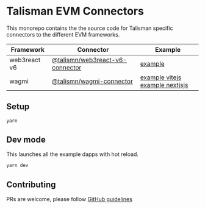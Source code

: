 # Talisman EVM Connectors

This monorepo contains the the source code for Talisman specific connectors to the different EVM frameworks.

| Framework    | Connector                                                                   | Example                                                                                                   |
| ------------ | --------------------------------------------------------------------------- | --------------------------------------------------------------------------------------------------------- |
| web3react v6 | [@talismn/web3react-v6-connector](./packages/web3react-v6-connector#readme) | [example](./apps/web3react-v6-example#readme)                                                             |
| wagmi        | [@talismn/wagmi-connector](./packages/wagmi-connector#readme)               | [example vitejs](./apps/wagmi-example-vitejs#readme) [example nextjsjs](./apps/wagmi-example-next#readme) |

## Setup

```bash
yarn
```

## Dev mode

This launches all the example dapps with hot reload.

```bash
yarn dev
```

## Contributing

PRs are welcome, please follow [GitHub guidelines](https://docs.github.com/en/get-started/quickstart/contributing-to-projects)
